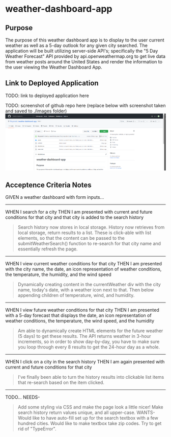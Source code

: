 # weather-dashboard-app

## Purpose

The purpose of this weather dashboard app is to display to the user current weather as well as a 5-day outlook for any given city searched.  The application will be built utilizing server-side API's; specifically the "5 Day Weather Forecast" API provided by api.openweathermap.org to get live data from weather posts around the United States and render the information to the user viewing the Weather Dashboard App.

## Link to Deployed Application

TODO: link to deployed application here

TODO: screenshot of github repo here (replace below with screenshot taken and saved to ./images folder)
![Alt text](https://github.com/Pkrysinski/weather-dashboard-app/blob/main/assets/images/github-screenshot.PNG)

## Acceptence Criteria Notes

GIVEN a weather dashboard with form inputs...

- - - - -
WHEN I search for a city
THEN I am presented with current and future conditions for that city and that city is added to the search history
>Search history now stores in local storage.
>History now retrieves from local storage, return results to a list.  These is click-able with list elements, so that the content can be passed to the submitWeatherSearch() function to re-search for that city name and essentially refresh the page.

- - - - -
WHEN I view current weather conditions for that city
THEN I am presented with the city name, the date, an icon representation of weather conditions, the temperature, the humidity, and the wind speed
>Dynamically creating content in the currentWeather div with the city name, today's date, with a weather icon next to that.  Then below appending children of temperature, wind, and humidity.

- - - - -
WHEN I view future weather conditions for that city
THEN I am presented with a 5-day forecast that displays the date, an icon representation of weather conditions, the temperature, the wind speed, and the humidity
>Am able to dynamically create HTML elements for the future weather (5 days) to get these results.  The API returns weather in 3-hour increments, so in order to show day-by-day, you have to make sure you loop through every 8 results to get the 24-hour day as a whole.

- - - - -
WHEN I click on a city in the search history
THEN I am again presented with current and future conditions for that city
>I've finally been able to turn the history results into clickable list items that re-search based on the item clicked.

- - - - -
TODO...
NEEDS-
>Add some styling via CSS and make the page look a little nicer!
>Make search history return values unique, and all upper-case.
WANTS-
>Would like to have auto-fill set up for the search textbox with a few hundred cities.
>Would like to make textbox take zip codes.
>Try to get rid of "TypeError".
